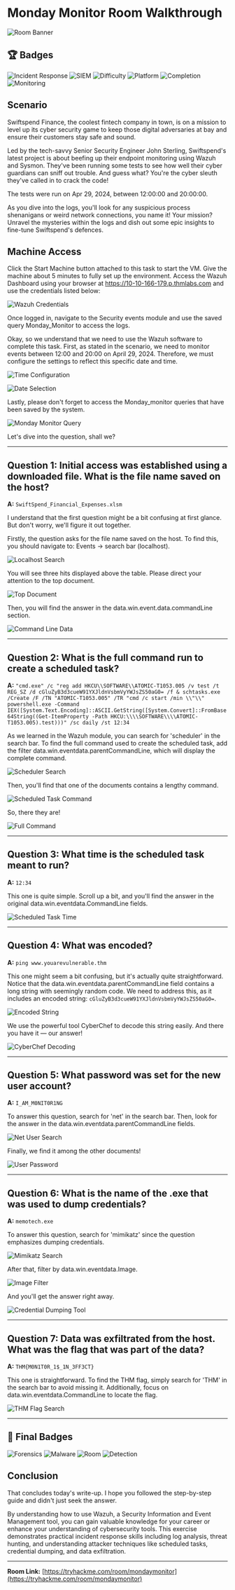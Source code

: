 # Monday Monitor Room Walkthrough

![Room Banner](https://github.com/user-attachments/assets/20bad875-6ea0-4245-b75a-87749eff9187)

## 🏆 Badges
![Incident Response](https://img.shields.io/badge/Incident_Response-Forensics-0078D6?style=for-the-badge&logo=shield&logoColor=white)
![SIEM](https://img.shields.io/badge/SIEM-Wazuh_Analysis-00C800?style=for-the-badge&logo=search&logoColor=white)
![Difficulty](https://img.shields.io/badge/Difficulty-Intermediate-FFA500?style=for-the-badge)
![Platform](https://img.shields.io/badge/Platform-TryHackMe-FF0000?style=for-the-badge&logo=tryhackme&logoColor=white)
![Completion](https://img.shields.io/badge/Completion-100%25-00FF00?style=for-the-badge)
![Monitoring](https://img.shields.io/badge/Monitoring-Endpoint_Security-800080?style=for-the-badge)

## Scenario
Swiftspend Finance, the coolest fintech company in town, is on a mission to level up its cyber security game to keep those digital adversaries at bay and ensure their customers stay safe and sound.

Led by the tech-savvy Senior Security Engineer John Sterling, Swiftspend's latest project is about beefing up their endpoint monitoring using Wazuh and Sysmon. They've been running some tests to see how well their cyber guardians can sniff out trouble. And guess what? You're the cyber sleuth they've called in to crack the code!

The tests were run on Apr 29, 2024, between 12:00:00 and 20:00:00.

As you dive into the logs, you'll look for any suspicious process shenanigans or weird network connections, you name it! Your mission? Unravel the mysteries within the logs and dish out some epic insights to fine-tune Swiftspend's defences.

## Machine Access
Click the Start Machine button attached to this task to start the VM. Give the machine about 5 minutes to fully set up the environment. Access the Wazuh Dashboard using your browser at https://10-10-166-179.p.thmlabs.com and use the credentials listed below:

![Wazuh Credentials](https://github.com/user-attachments/assets/d8e87f06-f429-45de-bb00-c7e8e6c8be5b)

Once logged in, navigate to the Security events module and use the saved query Monday_Monitor to access the logs.

Okay, so we understand that we need to use the Wazuh software to complete this task. First, as stated in the scenario, we need to monitor events between 12:00 and 20:00 on April 29, 2024. Therefore, we must configure the settings to reflect this specific date and time.

![Time Configuration](https://github.com/user-attachments/assets/0646f1e8-7cb0-42e2-8415-575191cca932)

![Date Selection](https://github.com/user-attachments/assets/ee9e4284-f902-45a2-bdb6-36517377efb2)

Lastly, please don't forget to access the Monday_monitor queries that have been saved by the system.

![Monday Monitor Query](https://github.com/user-attachments/assets/5857135b-a677-4f86-bfc3-52beff9a7d3a)

Let's dive into the question, shall we?

---

## Question 1: Initial access was established using a downloaded file. What is the file name saved on the host?

**A:** `SwiftSpend_Financial_Expenses.xlsm`

I understand that the first question might be a bit confusing at first glance. But don't worry, we'll figure it out together.

Firstly, the question asks for the file name saved on the host. To find this, you should navigate to: Events → search bar (localhost).

![Localhost Search](https://github.com/user-attachments/assets/e4a05bc4-4c98-44e5-abc1-1fbad59bd025)

You will see three hits displayed above the table. Please direct your attention to the top document.

![Top Document](https://github.com/user-attachments/assets/0e86bdb3-0b41-4c4e-8b6f-c02cacd27892)

Then, you will find the answer in the data.win.event.data.commandLine section.

![Command Line Data](https://github.com/user-attachments/assets/3fbdcbc4-9695-445a-9c9a-05e99d26545c)

---

## Question 2: What is the full command run to create a scheduled task?

**A:** `"cmd.exe" /c "reg add HKCU\\SOFTWARE\\ATOMIC-T1053.005 /v test /t REG_SZ /d cGluZyB3d3cueW91YXJldnVsbmVyYWJsZS50aG0= /f & schtasks.exe /Create /F /TN "ATOMIC-T1053.005" /TR "cmd /c start /min \\"\\" powershell.exe -Command IEX([System.Text.Encoding]::ASCII.GetString([System.Convert]::FromBase64String((Get-ItemProperty -Path HKCU:\\\\SOFTWARE\\\\ATOMIC-T1053.005).test)))" /sc daily /st 12:34`

As we learned in the Wazuh module, you can search for 'scheduler' in the search bar. To find the full command used to create the scheduled task, add the filter data.win.eventdata.parentCommandLine, which will display the complete command.

![Scheduler Search](https://github.com/user-attachments/assets/4b04ca11-a41e-48f2-8a36-560955d048ef)

Then, you'll find that one of the documents contains a lengthy command.

![Scheduled Task Command](https://github.com/user-attachments/assets/d4edb771-beb6-4856-b70e-5e0110af9cd3)

So, there they are!

![Full Command](https://github.com/user-attachments/assets/3502e21e-8697-458a-82c8-d8844cfb821f)

---

## Question 3: What time is the scheduled task meant to run?

**A:** `12:34`

This one is quite simple. Scroll up a bit, and you'll find the answer in the original data.win.eventdata.CommandLine fields.

![Scheduled Task Time](https://github.com/user-attachments/assets/92e42e5e-1da0-4d7e-88f5-75b85f1c1065)

---

## Question 4: What was encoded?

**A:** `ping www.youarevulnerable.thm`

This one might seem a bit confusing, but it's actually quite straightforward. Notice that the data.win.eventdata.parentCommandLine field contains a long string with seemingly random code. We need to address this, as it includes an encoded string: `cGluZyB3d3cueW91YXJldnVsbmVyYWJsZS50aG0=`.

![Encoded String](https://github.com/user-attachments/assets/d7410c65-2617-49c4-9c2f-338c8c1ebe22)

We use the powerful tool CyberChef to decode this string easily. And there you have it — our answer!

![CyberChef Decoding](https://github.com/user-attachments/assets/c360a247-a68d-45bf-917e-946d7b4b9bb9)

---

## Question 5: What password was set for the new user account?

**A:** `I_AM_M0NIT0R1NG`

To answer this question, search for 'net' in the search bar. Then, look for the answer in the data.win.eventdata.parentCommandLine fields.

![Net User Search](https://github.com/user-attachments/assets/365e32fc-4126-4201-912b-951c0262fa0c)

Finally, we find it among the other documents!

![User Password](https://github.com/user-attachments/assets/c663f2d5-1e1e-4f77-8393-b5a955ec4cb7)

---

## Question 6: What is the name of the .exe that was used to dump credentials?

**A:** `memotech.exe`

To answer this question, search for 'mimikatz' since the question emphasizes dumping credentials.

![Mimikatz Search](https://github.com/user-attachments/assets/a8e77f4e-31bb-4673-8c2a-6784126fca9a)

After that, filter by data.win.eventdata.Image.

![Image Filter](https://github.com/user-attachments/assets/e1c4f846-7442-4c07-bba9-7d835aeacc9e)

And you'll get the answer right away.

![Credential Dumping Tool](https://github.com/user-attachments/assets/1db228ce-9c65-4ee1-9ca7-3783c1e3a23e)

---

## Question 7: Data was exfiltrated from the host. What was the flag that was part of the data?

**A:** `THM{M0N1T0R_1$_1N_3FF3CT}`

This one is straightforward. To find the THM flag, simply search for 'THM' in the search bar to avoid missing it. Additionally, focus on data.win.eventdata.CommandLine to locate the flag.

![THM Flag Search](https://github.com/user-attachments/assets/9fe53d38-417d-408c-8200-4e1f9066fad0)

---

## 🎯 Final Badges
![Forensics](https://img.shields.io/badge/Forensics-Log_Analysis-FF69B4?style=for-the-badge)
![Malware](https://img.shields.io/badge/Malware-Analysis-000080?style=for-the-badge)
![Room](https://img.shields.io/badge/Room-Monday_Monitor-FF4500?style=for-the-badge)
![Detection](https://img.shields.io/badge/Detection-Threat_Hunting-008080?style=for-the-badge)

## Conclusion

That concludes today's write-up. I hope you followed the step-by-step guide and didn't just seek the answer.

By understanding how to use Wazuh, a Security Information and Event Management tool, you can gain valuable knowledge for your career or enhance your understanding of cybersecurity tools. This exercise demonstrates practical incident response skills including log analysis, threat hunting, and understanding attacker techniques like scheduled tasks, credential dumping, and data exfiltration.

---

**Room Link:** [https://tryhackme.com/room/mondaymonitor](https://tryhackme.com/room/mondaymonitor)
